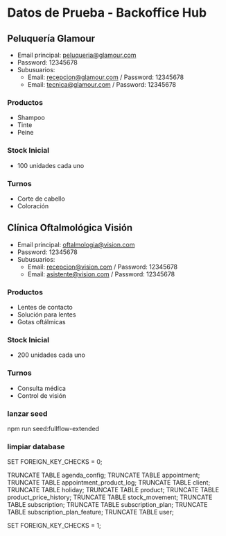 # Datos de Prueba - Backoffice Hub

## Peluquería Glamour
- Email principal: peluqueria@glamour.com
- Password: 12345678
- Subusuarios:
  - Email: recepcion@glamour.com / Password: 12345678
  - Email: tecnica@glamour.com / Password: 12345678

### Productos
- Shampoo
- Tinte
- Peine

### Stock Inicial
- 100 unidades cada uno

### Turnos
- Corte de cabello
- Coloración

## Clínica Oftalmológica Visión
- Email principal: oftalmologia@vision.com
- Password: 12345678
- Subusuarios:
  - Email: recepcion@vision.com / Password: 12345678
  - Email: asistente@vision.com / Password: 12345678

### Productos
- Lentes de contacto
- Solución para lentes
- Gotas oftálmicas

### Stock Inicial
- 200 unidades cada uno

### Turnos
- Consulta médica
- Control de visión


### lanzar seed 

 npm run seed:fullflow-extended

 ### limpiar database

 SET FOREIGN_KEY_CHECKS = 0;

TRUNCATE TABLE agenda_config;
TRUNCATE TABLE appointment;
TRUNCATE TABLE appointment_product_log;
TRUNCATE TABLE client;
TRUNCATE TABLE holiday;
TRUNCATE TABLE product;
TRUNCATE TABLE product_price_history;
TRUNCATE TABLE stock_movement;
TRUNCATE TABLE subscription;
TRUNCATE TABLE subscription_plan;
TRUNCATE TABLE subscription_plan_feature;
TRUNCATE TABLE user;





SET FOREIGN_KEY_CHECKS = 1;
